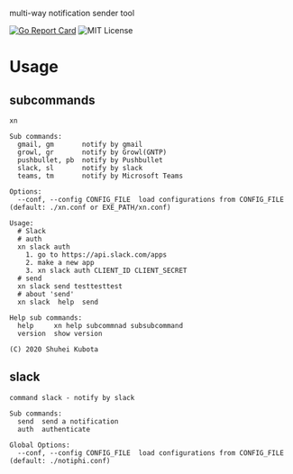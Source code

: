 multi-way notification sender tool

[![Go Report Card](https://goreportcard.com/badge/github.com/shu-go/xn)](https://goreportcard.com/report/github.com/shu-go/xn)
![MIT License](https://img.shields.io/badge/License-MIT-blue)

# Usage

## subcommands

```
xn

Sub commands:
  gmail, gm       notify by gmail
  growl, gr       notify by Growl(GNTP)
  pushbullet, pb  notify by Pushbullet
  slack, sl       notify by slack
  teams, tm       notify by Microsoft Teams

Options:
  --conf, --config CONFIG_FILE  load configurations from CONFIG_FILE (default: ./xn.conf or EXE_PATH/xn.conf)

Usage:
  # Slack
  # auth
  xn slack auth
    1. go to https://api.slack.com/apps
    2. make a new app
    3. xn slack auth CLIENT_ID CLIENT_SECRET
  # send
  xn slack send testtesttest
  # about 'send'
  xn slack  help  send

Help sub commands:
  help     xn help subcommnad subsubcommand
  version  show version

(C) 2020 Shuhei Kubota
```

## slack

```
command slack - notify by slack

Sub commands:
  send  send a notification
  auth  authenticate

Global Options:
  --conf, --config CONFIG_FILE  load configurations from CONFIG_FILE (default: ./notiphi.conf)
```
